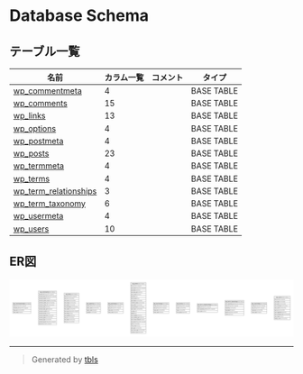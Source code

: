 # Database Schema

## テーブル一覧

| 名前                                                | カラム一覧      | コメント     | タイプ        |
| ------------------------------------------------- | ---------- | -------- | ---------- |
| [wp_commentmeta](wp_commentmeta.md)               | 4          |          | BASE TABLE |
| [wp_comments](wp_comments.md)                     | 15         |          | BASE TABLE |
| [wp_links](wp_links.md)                           | 13         |          | BASE TABLE |
| [wp_options](wp_options.md)                       | 4          |          | BASE TABLE |
| [wp_postmeta](wp_postmeta.md)                     | 4          |          | BASE TABLE |
| [wp_posts](wp_posts.md)                           | 23         |          | BASE TABLE |
| [wp_termmeta](wp_termmeta.md)                     | 4          |          | BASE TABLE |
| [wp_terms](wp_terms.md)                           | 4          |          | BASE TABLE |
| [wp_term_relationships](wp_term_relationships.md) | 3          |          | BASE TABLE |
| [wp_term_taxonomy](wp_term_taxonomy.md)           | 6          |          | BASE TABLE |
| [wp_usermeta](wp_usermeta.md)                     | 4          |          | BASE TABLE |
| [wp_users](wp_users.md)                           | 10         |          | BASE TABLE |

## ER図

![er](schema.svg)

---

> Generated by [tbls](https://github.com/k1LoW/tbls)
